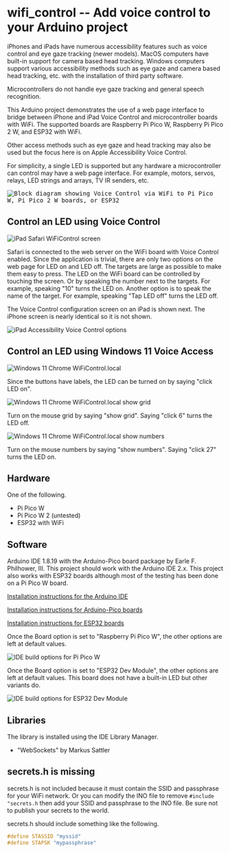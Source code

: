 # wifi_control -- Add voice control to your Arduino project

iPhones and iPads have numerous accessibility features such as voice control
and eye gaze tracking (newer models). MacOS computers have built-in support for
camera based head tracking. Windows computers support various accessibility
methods such as eye gaze and camera based head tracking, etc. with the
installation of third party software.

Microcontrollers do not handle eye gaze tracking and general speech
recognition.

This Arduino project demonstrates the use of a web page interface to bridge
between iPhone and iPad Voice Control and microcontroller boards with WiFi. The
supported boards are Raspberry Pi Pico W, Raspberry Pi Pico 2 W, and ESP32 with
WiFi.

Other access methods such as eye gaze and head tracking may also be used but
the focus here is on Apple Accessibility Voice Control.

For simplicity, a single LED is supported but any hardware a microcontroller
can control may have a web page interface. For example, motors, servos, relays,
LED strings and arrays, TV IR senders, etc.

<kbd><img alt="Block diagram showing Voice Control via WiFi to Pi Pico W, Pi Pico 2 W boards, or ESP32" src="./images/system_diagram.svg"></kbd>

## Control an LED using Voice Control

![iPad Safari WiFiControl screen](./images/ipad/voice_control.jpg)

Safari is connected to the web server on the WiFi board with Voice Control
enabled. Since the application is trivial, there are only two options on the
web page for LED on and LED off. The targets are large as possible to make them
easy to press. The LED on the WiFi board can be controlled by touching the
screen. Or by speaking the number next to the targets. For example, speaking
"10" turns the LED on. Another option is to speak the name of the target. For
example, speaking "Tap LED off" turns the LED off.

The Voice Control configuration screen on an iPad is shown next. The iPhone
screen is nearly identical so it is not shown.

![iPad Accessibility Voice Control options](./images/ipad/enable_voice_control.jpg)

## Control an LED using Windows 11 Voice Access

![Windows 11 Chrome WiFiControl.local](./images/win11/chrome.jpg)

Since the buttons have labels, the LED can be turned on by saying "click LED
on".

![Windows 11 Chrome WiFiControl.local show grid](./images/win11/show_grid.jpg)

Turn on the mouse grid by saying "show grid". Saying "click 6" turns the LED off.

![Windows 11 Chrome WiFiControl.local show numbers](./images/win11/show_numbers.jpg)

Turn on the mouse numbers by saying "show numbers". Saying "click 27" turns the LED on.

## Hardware

One of the following.

* Pi Pico W
* Pi Pico W 2 (untested)
* ESP32 with WiFi

## Software

Arduino IDE 1.8.19 with the Arduino-Pico board package by Earle F. Philhower,
III. This project should work with the Arduino IDE 2.x. This project also works
with ESP32 boards although most of the testing has been done on a Pi Pico W
board.

[Installation instructions for the Arduino IDE](https://www.arduino.cc/en/software)

[Installation instructions for Arduino-Pico boards](https://arduino-pico.readthedocs.io/en/latest/install.html)

[Installation instructions for ESP32 boards](https://docs.espressif.com/projects/arduino-esp32/en/latest/installing.html)

Once the Board option is set to "Raspberry Pi Pico W", the other options are
left at default values.

![IDE build options for Pi Pico W](./images/build_options.jpg)

Once the Board option is set to "ESP32 Dev Module", the other options are left at
default values. This board does not have a built-in LED but other variants do.

![IDE build options for ESP32 Dev Module](./images/build_options_eps32_dev_module.jpg)


## Libraries

The library is installed using the IDE Library Manager.

* "WebSockets" by Markus Sattler

## secrets.h is missing

secrets.h is not included because it must contain the SSID and passphrase for
your WiFi network. Or you can modify the INO file to remove `#include
"secrets.h` then add your SSID and passphrase to the INO file. Be sure not to
publish your secrets to the world.

secrets.h should include something like the following.

```c
#define STASSID "myssid"
#define STAPSK "mypassphrase"
```
